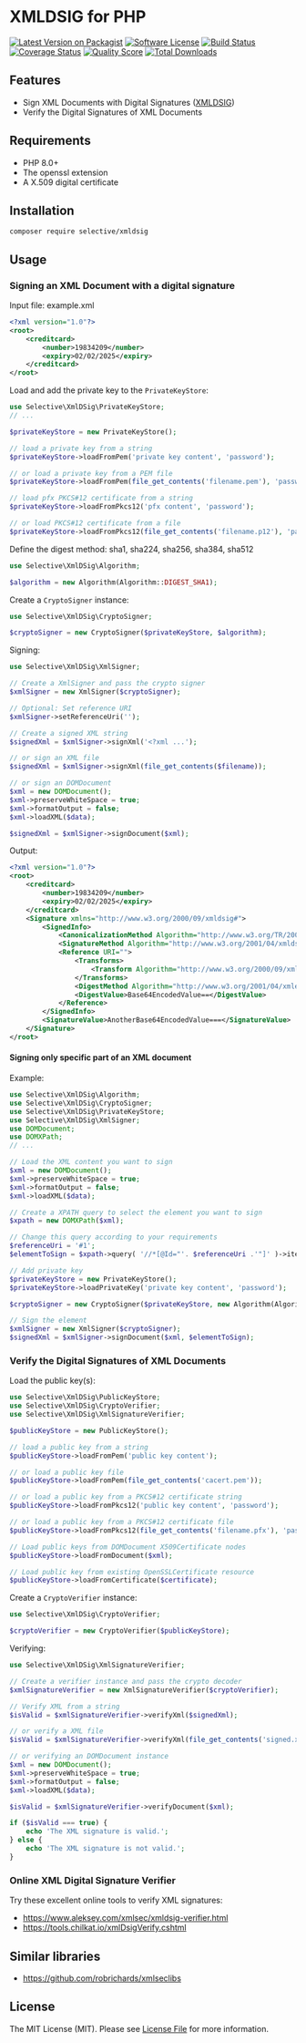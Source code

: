 # XMLDSIG for PHP

[![Latest Version on Packagist](https://img.shields.io/github/release/selective-php/xmldsig.svg)](https://packagist.org/packages/selective/xmldsig)
[![Software License](https://img.shields.io/badge/license-MIT-brightgreen.svg)](LICENSE)
[![Build Status](https://github.com/selective-php/xmldsig/workflows/build/badge.svg)](https://github.com/selective-php/xmldsig/actions)
[![Coverage Status](https://img.shields.io/scrutinizer/coverage/g/selective-php/xmldsig.svg)](https://scrutinizer-ci.com/g/selective-php/xmldsig/code-structure)
[![Quality Score](https://img.shields.io/scrutinizer/quality/g/selective-php/xmldsig.svg)](https://scrutinizer-ci.com/g/selective-php/xmldsig/?branch=master)
[![Total Downloads](https://img.shields.io/packagist/dt/selective/xmldsig.svg)](https://packagist.org/packages/selective/xmldsig/stats)

## Features

* Sign XML Documents with Digital Signatures ([XMLDSIG](https://www.w3.org/TR/xmldsig-core/))
* Verify the Digital Signatures of XML Documents

## Requirements

* PHP 8.0+
* The openssl extension
* A X.509 digital certificate

## Installation

```
composer require selective/xmldsig
```

## Usage

### Signing an XML Document with a digital signature

Input file: example.xml

```xml
<?xml version="1.0"?>
<root>
    <creditcard>
        <number>19834209</number>
        <expiry>02/02/2025</expiry>
    </creditcard>
</root>
```

Load and add the private key to the `PrivateKeyStore`:

```php
use Selective\XmlDSig\PrivateKeyStore;
// ...

$privateKeyStore = new PrivateKeyStore();

// load a private key from a string
$privateKeyStore->loadFromPem('private key content', 'password');

// or load a private key from a PEM file
$privateKeyStore->loadFromPem(file_get_contents('filename.pem'), 'password');

// load pfx PKCS#12 certificate from a string
$privateKeyStore->loadFromPkcs12('pfx content', 'password');

// or load PKCS#12 certificate from a file
$privateKeyStore->loadFromPkcs12(file_get_contents('filename.p12'), 'password');
```

Define the digest method: sha1, sha224, sha256, sha384, sha512

```php
use Selective\XmlDSig\Algorithm;

$algorithm = new Algorithm(Algorithm::DIGEST_SHA1);
```

Create a `CryptoSigner` instance:

```php
use Selective\XmlDSig\CryptoSigner;

$cryptoSigner = new CryptoSigner($privateKeyStore, $algorithm);
```

Signing:

```php
use Selective\XmlDSig\XmlSigner;

// Create a XmlSigner and pass the crypto signer
$xmlSigner = new XmlSigner($cryptoSigner);

// Optional: Set reference URI
$xmlSigner->setReferenceUri('');

// Create a signed XML string
$signedXml = $xmlSigner->signXml('<?xml ...');

// or sign an XML file
$signedXml = $xmlSigner->signXml(file_get_contents($filename));

// or sign an DOMDocument
$xml = new DOMDocument();
$xml->preserveWhiteSpace = true;
$xml->formatOutput = false;
$xml->loadXML($data);

$signedXml = $xmlSigner->signDocument($xml);
```

Output:

```xml
<?xml version="1.0"?>
<root>
    <creditcard>
        <number>19834209</number>
        <expiry>02/02/2025</expiry>
    </creditcard>
    <Signature xmlns="http://www.w3.org/2000/09/xmldsig#">
        <SignedInfo>
            <CanonicalizationMethod Algorithm="http://www.w3.org/TR/2001/REC-xml-c14n-20010315"/>
            <SignatureMethod Algorithm="http://www.w3.org/2001/04/xmldsig-more#rsa-sha512"/>
            <Reference URI="">
                <Transforms>
                    <Transform Algorithm="http://www.w3.org/2000/09/xmldsig#enveloped-signature"/>
                </Transforms>
                <DigestMethod Algorithm="http://www.w3.org/2001/04/xmlenc#sha512"/>
                <DigestValue>Base64EncodedValue==</DigestValue>
            </Reference>
        </SignedInfo>
        <SignatureValue>AnotherBase64EncodedValue===</SignatureValue>
    </Signature>
</root>
```

#### Signing only specific part of an XML document

Example:

```php
use Selective\XmlDSig\Algorithm;
use Selective\XmlDSig\CryptoSigner;
use Selective\XmlDSig\PrivateKeyStore;
use Selective\XmlDSig\XmlSigner;
use DOMDocument;
use DOMXPath;
// ...

// Load the XML content you want to sign
$xml = new DOMDocument();
$xml->preserveWhiteSpace = true;
$xml->formatOutput = false;
$xml->loadXML($data);

// Create a XPATH query to select the element you want to sign 
$xpath = new DOMXPath($xml);

// Change this query according to your requirements
$referenceUri = '#1';
$elementToSign = $xpath->query( '//*[@Id="'. $referenceUri .'"]' )->item(0);

// Add private key
$privateKeyStore = new PrivateKeyStore();
$privateKeyStore->loadPrivateKey('private key content', 'password');

$cryptoSigner = new CryptoSigner($privateKeyStore, new Algorithm(Algorithm::DIGEST_SHA1));

// Sign the element
$xmlSigner = new XmlSigner($cryptoSigner);
$signedXml = $xmlSigner->signDocument($xml, $elementToSign);
```

### Verify the Digital Signatures of XML Documents

Load the public key(s):

```php
use Selective\XmlDSig\PublicKeyStore;
use Selective\XmlDSig\CryptoVerifier;
use Selective\XmlDSig\XmlSignatureVerifier;

$publicKeyStore = new PublicKeyStore();

// load a public key from a string
$publicKeyStore->loadFromPem('public key content');

// or load a public key file
$publicKeyStore->loadFromPem(file_get_contents('cacert.pem'));

// or load a public key from a PKCS#12 certificate string
$publicKeyStore->loadFromPkcs12('public key content', 'password');

// or load a public key from a PKCS#12 certificate file
$publicKeyStore->loadFromPkcs12(file_get_contents('filename.pfx'), 'password');

// Load public keys from DOMDocument X509Certificate nodes
$publicKeyStore->loadFromDocument($xml);

// Load public key from existing OpenSSLCertificate resource
$publicKeyStore->loadFromCertificate($certificate);
```

Create a `CryptoVerifier` instance:

```php
use Selective\XmlDSig\CryptoVerifier;

$cryptoVerifier = new CryptoVerifier($publicKeyStore);
```

Verifying:

```php
use Selective\XmlDSig\XmlSignatureVerifier;

// Create a verifier instance and pass the crypto decoder
$xmlSignatureVerifier = new XmlSignatureVerifier($cryptoVerifier);

// Verify XML from a string
$isValid = $xmlSignatureVerifier->verifyXml($signedXml);

// or verify a XML file
$isValid = $xmlSignatureVerifier->verifyXml(file_get_contents('signed.xml'));

// or verifying an DOMDocument instance
$xml = new DOMDocument();
$xml->preserveWhiteSpace = true;
$xml->formatOutput = false;
$xml->loadXML($data);

$isValid = $xmlSignatureVerifier->verifyDocument($xml);

if ($isValid === true) {
    echo 'The XML signature is valid.';
} else {
    echo 'The XML signature is not valid.';
}
```

### Online XML Digital Signature Verifier

Try these excellent online tools to verify XML signatures:

* <https://www.aleksey.com/xmlsec/xmldsig-verifier.html>
* <https://tools.chilkat.io/xmlDsigVerify.cshtml>

## Similar libraries

* <https://github.com/robrichards/xmlseclibs>

## License

The MIT License (MIT). Please see [License File](LICENSE) for more information.
